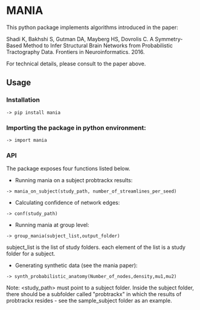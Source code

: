 # MANIA
This python package implements algorithms introduced in the paper:

Shadi K, Bakhshi S, Gutman DA, Mayberg HS, Dovrolis C. A Symmetry-Based Method to Infer Structural Brain Networks from Probabilistic Tractography Data. Frontiers in Neuroinformatics. 2016.

For technical details, please consult to the paper above. 

## Usage 

### Installation
```
-> pip install mania
```

### Importing the package in python environment:

```
-> import mania
```

### API

The package exposes four functions listed below.

* Running mania on a subject probtrackx results:

```
-> mania_on_subject(study_path, number_of_streamlines_per_seed)
```

* Calculating confidence of network edges:
```
-> conf(study_path)
```
* Running mania at group level:
```
-> group_mania(subject_list,output_folder)
```
subject_list is the list of study folders. each element of the list is a study folder for a subject.

* Generating synthetic data (see the mania paper):
```
-> synth_probabilistic_anatomy(Number_of_nodes,density,mu1,mu2)
```

Note: <study_path> must point to a subject folder. Inside the subject folder,
there should be a subfolder called "probtrackx" in which the results of probtrackx
resides - see the sample_subject folder as an example.


